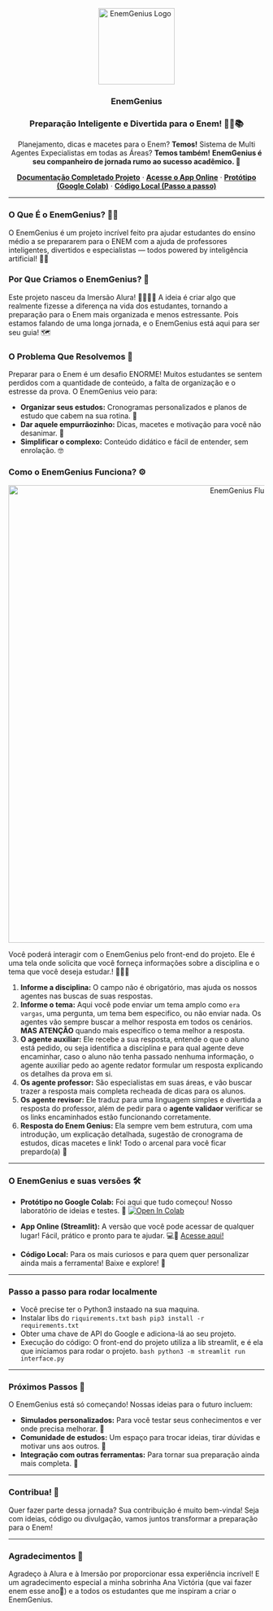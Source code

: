 <p align="center">
  <img src="https://github.com/taiaraujo/EnemGenius/blob/main/img/logo-eg-final.png" alt="EnemGenius Logo" width="150"> 
  <h3 align="center">EnemGenius</h3>
  <h3 align="center">Preparação Inteligente e Divertida para o Enem! 🧞‍♂️📚</h3>
</p>

<p align="center">
  Planejamento, dicas e macetes para o Enem? <b>Temos!</b> Sistema de Multi Agentes Expecialistas em todas as Áreas? <b>Temos também!</b> 
  <b> EnemGenius é seu companheiro de jornada rumo ao sucesso acadêmico. 🎯</b>
</p>

<p align="center">
  <a href="https://taia-araujo.gitbook.io/enemgenius/"><strong>Documentação Completado Projeto</strong></a> ·
  <a href="https://enemgenius-uwavzs9ha5zvg46teys76y.streamlit.app/"><strong>Acesse o App Online</strong></a> ·
  <a href="caminho/para/o/seu/prototipo.ipynb"><strong>Protótipo (Google Colab)</strong></a> ·
  <a href="https://taia-araujo.gitbook.io/enemgenius/parte-tecnica/manual-do-usuario"><strong>Código Local (Passo a passo)</strong></a> </p>

----

### O Que É o EnemGenius? 🧠💡

O EnemGenius é um projeto incrível feito pra ajudar estudantes do ensino médio a se prepararem para o ENEM com a ajuda de professores inteligentes, divertidos e especialistas — todos powered by inteligência artificial! 🤖📘

### Por Que Criamos o EnemGenius? 🤔

Este projeto nasceu da Imersão Alura! 🧑‍💻👩‍💻 A ideia é criar algo que realmente fizesse a diferença na vida dos estudantes, tornando a preparação para o Enem mais organizada e menos estressante. Pois estamos falando de uma longa jornada, e o EnemGenius está aqui para ser seu guia! 🗺️

### O Problema Que Resolvemos 🎯

Preparar para o Enem é um desafio ENORME!  Muitos estudantes se sentem perdidos com a quantidade de conteúdo, a falta de organização e o estresse da prova. O EnemGenius veio para:

* **Organizar seus estudos:** Cronogramas personalizados e planos de estudo que cabem na sua rotina. 📅
* **Dar aquele empurrãozinho:** Dicas, macetes e motivação para você não desanimar. 🚀
* **Simplificar o complexo:** Conteúdo didático e fácil de entender, sem enrolação. 🤓

### Como o EnemGenius Funciona? ⚙️

<p align="center">
  <img src="https://github.com/taiaraujo/EnemGenius/blob/main/img/fluxoEnemGenius.png" alt="EnemGenius Fluxo" width="900">
</p>

Você poderá interagir com o EnemGenius pelo front-end do projeto. Ele é uma tela onde solicita que você forneça informações sobre a disciplina e o tema que você deseja estudar.! 🧞‍♀️✨

1.  **Informe a disciplina:** O campo não é obrigatório, mas ajuda os nossos agentes nas buscas de suas respostas.
2.  **Informe o tema:** Aqui você pode enviar um tema amplo como `era vargas`, uma pergunta, um tema bem especifico, ou não enviar nada. Os agentes vão sempre buscar a melhor resposta em todos os cenários. **MAS ATENÇÃO** quando mais específico o tema melhor a resposta.
3.  **O agente auxiliar:** Ele recebe a sua resposta, entende o que o aluno está pedido, ou seja identifica a disciplina e para qual agente deve encaminhar, caso o aluno não tenha passado nenhuma informação, o agente auxiliar pedo ao agente redator formular um resposta explicando os detalhes da prova em si.
4.  **Os agente professor:** São especialistas em suas áreas, e vão buscar trazer a resposta mais completa recheada de dicas para os alunos.
5.  **Os agente revisor:** Ele traduz para uma linguagem simples e divertida a resposta do professor, além de pedir para o **agente validaor** verificar se os links encaminhados estão funcionando corretamente.
6.  **Resposta do Enem Genius:** Ela sempre vem bem estrutura, com uma introdução, um explicação detalhada, sugestão de cronograma de estudos, dicas macetes e link! Todo o arcenal para você ficar prepardo(a) 🥳

----

### O EnemGenius e suas versões 🛠️

* **Protótipo no Google Colab:** Foi aqui que tudo começou!  Nosso laboratório de ideias e testes. 🧪
    <a href="caminho/para/o/seu/prototipo.ipynb"><img src="https://colab.research.google.com/assets/colab-badge.svg" alt="Open In Colab"></a>

* **App Online (Streamlit):** A versão que você pode acessar de qualquer lugar!  Fácil, prático e pronto para te ajudar. 💻📱
    <a href="https://enemgenius-uwavzs9ha5zvg46teys76y.streamlit.app/">Acesse aqui!</a>

* **Código Local:** Para os mais curiosos e para quem quer personalizar ainda mais a ferramenta!  Baixe e explore! 📂
----

### Passo a passo para rodar localmente

- Você precise ter o Python3 instaado na sua maquina.
- Instalar libs do `riquirements.txt`
```bash pip3 install -r requirements.txt```
- Obter uma chave de API do Google e adiciona-lá ao seu projeto.
- Execução do código: O front-end do projeto utiliza a lib streamlit, e é ela que iniciamos para rodar o projeto.
```bash python3 -m streamlit run interface.py ```
----

### Próximos Passos 🚀

O EnemGenius está só começando!  Nossas ideias para o futuro incluem:

* **Simulados personalizados:** Para você testar seus conhecimentos e ver onde precisa melhorar. 📝
* **Comunidade de estudos:** Um espaço para trocar ideias, tirar dúvidas e motivar uns aos outros. 🤝
* **Integração com outras ferramentas:** Para tornar sua preparação ainda mais completa. 🔗
---- 

### Contribua! 💖

Quer fazer parte dessa jornada?  Sua contribuição é muito bem-vinda!  Seja com ideias, código ou divulgação, vamos juntos transformar a preparação para o Enem!

----

### Agradecimentos 🙏

Agradeço à Alura e à Imersão por proporcionar essa experiência incrível! E um agradecimento especial a minha sobrinha Ana Victória (que vai fazer enem esse ano👏) e a todos os estudantes que me inspiram a criar o EnemGenius.
